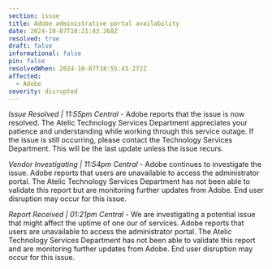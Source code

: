```yaml
---
section: issue
title: Adobe administrative portal availability
date: 2024-10-07T18:21:43.268Z
resolved: true
draft: false
informational: false
pin: false
resolvedWhen: 2024-10-07T18:55:43.272Z
affected:
  - Adobe
severity: disrupted
---
```

*Issue Resolved | 11:55pm Central* - Adobe reports that the issue is now resolved. The Atelic Technology Services Department appreciates your patience and understanding while working through this service outage. If the issue is still occurring, please contact the Technology Services Department. This will be the last update unless the issue recurs.

*Vendor Investigating | 11:54pm Central* - Adobe continues to investigate the issue. Adobe reports that users are unavailable to access the administrator portal. The Atelic Technology Services Department has not been able to validate this report but are monitoring further updates from Adobe. End user disruption may occur for this issue.

*Report Received | 01:21pm Central* - We are investigating a potential issue that might affect the uptime of one our of services. Adobe reports that users are unavailable to access the administrator portal. The Atelic Technology Services Department has not been able to validate this report and are monitoring further updates from Adobe. End user disruption may occur for this issue.